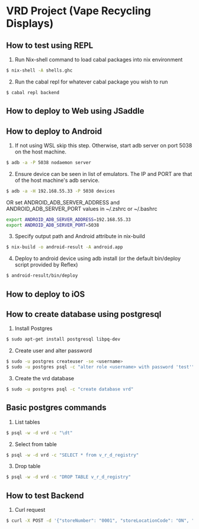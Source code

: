 # VRD Project (Vape Recycling Displays)

## How to test using REPL

1. Run Nix-shell command to load cabal packages into nix environment
```sh
$ nix-shell -A shells.ghc
```
2. Run the cabal repl for whatever cabal package you wish to run
```sh
$ cabal repl backend
```

## How to deploy to Web using JSaddle

## How to deploy to Android

1. If not using WSL skip this step. Otherwise, start adb server on port 5038 on the host machine.
```sh
$ adb -a -P 5038 nodaemon server
```
2. Ensure device can be seen in list of emulators. The IP and PORT are that of the host machine's adb service.
```sh
$ adb -a -H 192.168.55.33 -P 5038 devices
```
OR set ANDROID_ADB_SERVER_ADDRESS and ANDROID_ADB_SERVER_PORT values in ~/.zshrc or ~/.bashrc
```sh
export ANDROID_ADB_SERVER_ADDRESS=192.168.55.33
export ANDROID_ADB_SERVER_PORT=5038
```
3. Specify output path and Android attribute in nix-build
```sh
$ nix-build -o android-result -A android.app
```
4. Deploy to android device using adb install (or the default bin/deploy script provided by Reflex)
```sh
$ android-result/bin/deploy
```

## How to deploy to iOS


## How to create database using postgresql

1. Install Postgres
```sh
$ sudo apt-get install postgresql libpq-dev
```
2. Create user and alter password
```sh
$ sudo -u postgres createuser -se <username>
$ sudo -u postgres psql -c "alter role <username> with password 'test'"
```
3. Create the vrd database
```sh
$ sudo -u postgres psql -c "create database vrd"
```

## Basic postgres commands

1. List tables
```sh
$ psql -w -d vrd -c "\dt"
```
2. Select from table
```sh
$ psql -w -d vrd -c "SELECT * from v_r_d_registry"
```
3. Drop table
```sh
$ psql -w -d vrd -c "DROP TABLE v_r_d_registry"
```

## How to test Backend

1. Curl request
```sh
$ curl -X POST -d '{"storeNumber": "0001", "storeLocationCode": "ON", "storeName": "Waterloo Vapes"}' -H 'Accept: application/json' -H 'Content-Type: application/json' http://localhost:8081/shop/create
```
